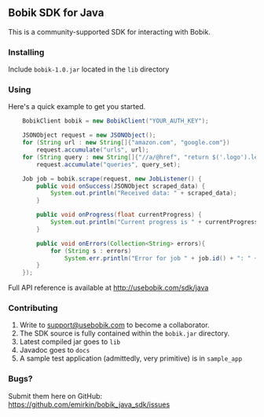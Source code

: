 ## Bobik SDK for Java

This is a community-supported SDK for interacting with Bobik.

### Installing

Include `bobik-1.0.jar` located in the `lib` directory


### Using
Here's a quick example to get you started.

```java
    BobikClient bobik = new BobikClient("YOUR_AUTH_KEY");

    JSONObject request = new JSONObject();
    for (String url : new String[]{"amazon.com", "google.com"})
        request.accumulate("urls", url);
    for (String query : new String[]{"//a/@href", "return $('.logo').length"})
        request.accumulate("queries", query_set);

    Job job = bobik.scrape(request, new JobListener() {
        public void onSuccess(JSONObject scraped_data) {
            System.out.println("Received data: " + scraped_data);
        }

        public void onProgress(float currentProgress) {
            System.out.println("Current progress is " + currentProgress*100 + "%");
        }

        public void onErrors(Collection<String> errors){
            for (String s : errors)
                System.err.println("Error for job " + job.id() + ": " + s);
        }
    });
```

Full API reference is available at http://usebobik.com/sdk/java

### Contributing

1. Write to support@usebobik.com to become a collaborator.
2. The SDK source is fully contained within the `bobik.jar` directory.
3. Latest compiled jar goes to `lib`
4. Javadoc goes to `docs`
5. A sample test application (admittedly, very primitive) is in `sample_app`

### Bugs?
Submit them here on GitHub: https://github.com/emirkin/bobik_java_sdk/issues